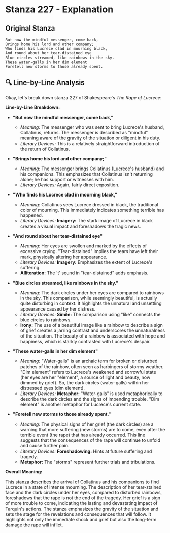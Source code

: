 # Stanza 227 - Explanation

## Original Stanza
```
But now the mindful messenger, come back,
Brings home his lord and other company;
Who finds his Lucrece clad in mourning black,
And round about her tear-distained eye
Blue circles streamed, like rainbows in the sky.
These water-galls in her dim element
Foretell new storms to those already spent.
```

## 🔍 Line-by-Line Analysis
Okay, let's break down stanza 227 of Shakespeare's *The Rape of Lucrece*:

**Line-by-Line Breakdown:**

*   **"But now the mindful messenger, come back,"**
    *   *Meaning:* The messenger who was sent to bring Lucrece's husband, Collatinus, returns. The messenger is described as "mindful" meaning aware of the gravity of the situation or diligent in his duty.
    *   *Literary Devices:* This is a relatively straightforward introduction of the return of Collatinus.

*   **"Brings home his lord and other company;"**
    *   *Meaning:* The messenger brings Collatinus (Lucrece's husband) and his companions. This emphasizes that Collatinus isn't returning alone; he has support or witnesses with him.
    *   *Literary Devices:* Again, fairly direct exposition.

*   **"Who finds his Lucrece clad in mourning black,"**
    *   *Meaning:* Collatinus sees Lucrece dressed in black, the traditional color of mourning. This immediately indicates something terrible has happened.
    *   *Literary Devices:* **Imagery:** The stark image of Lucrece in black creates a visual impact and foreshadows the tragic news.

*   **"And round about her tear-distained eye"**
    *   *Meaning:* Her eyes are swollen and marked by the effects of excessive crying. "Tear-distained" implies the tears have left their mark, physically altering her appearance.
    *   *Literary Devices:* **Imagery:** Emphasizes the extent of Lucrece's suffering.
    *   **Alliteration:** The 't' sound in "tear-distained" adds emphasis.

*   **"Blue circles streamed, like rainbows in the sky."**
    *   *Meaning:* The dark circles under her eyes are compared to rainbows in the sky. This comparison, while seemingly beautiful, is actually quite disturbing in context. It highlights the unnatural and unsettling appearance caused by her distress.
    *   *Literary Devices:* **Simile:** The comparison using "like" connects the blue circles to rainbows.
    *   **Irony:** The use of a beautiful image like a rainbow to describe a sign of grief creates a jarring contrast and underscores the unnaturalness of the situation. The beauty of a rainbow is associated with hope and happiness, which is starkly contrasted with Lucrece's despair.

*   **"These water-galls in her dim element"**
    *   *Meaning:* "Water-galls" is an archaic term for broken or disturbed patches of the rainbow, often seen as harbingers of stormy weather. "Dim element" refers to Lucrece's weakened and sorrowful state (her eyes are her "element", a source of light and beauty, now dimmed by grief). So, the dark circles (water-galls) within her distressed eyes (dim element).
    *   *Literary Devices:* **Metaphor:** "Water-galls" is used metaphorically to describe the dark circles and the signs of impending trouble. "Dim element" is another metaphor for Lucrece's current state.

*   **"Foretell new storms to those already spent."**
    *   *Meaning:* The physical signs of her grief (the dark circles) are a warning that more suffering (new storms) are to come, even after the terrible event (the rape) that has already occurred. This line suggests that the consequences of the rape will continue to unfold and cause further pain.
    *   *Literary Devices:* **Foreshadowing:** Hints at future suffering and tragedy.
    *   **Metaphor:** The "storms" represent further trials and tribulations.

**Overall Meaning:**

This stanza describes the arrival of Collatinus and his companions to find Lucrece in a state of intense mourning. The description of her tear-stained face and the dark circles under her eyes, compared to disturbed rainbows, foreshadows that the rape is not the end of the tragedy. Her grief is a sign of more trouble to come, indicating the lasting and devastating impact of Tarquin's actions. The stanza emphasizes the gravity of the situation and sets the stage for the revelations and consequences that will follow. It highlights not only the immediate shock and grief but also the long-term damage the rape will inflict.

